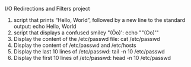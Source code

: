 I/O Redirections and Filters project
1. script that prints “Hello, World”, followed by a new line to the standard output: echo Hello, World
2. script that displays a confused smiley "(Ôo)': echo "\"(Oo)'"
3. Display the content of the /etc/passwd file: cat /etc/passwd
4. Display the content of /etc/passwd and /etc/hosts
5. Display the last 10 lines of /etc/passwd: tail -n 10 /etc/passwd
6. Display the first 10 lines of /etc/passwd: head -n 10 /etc/passwd
